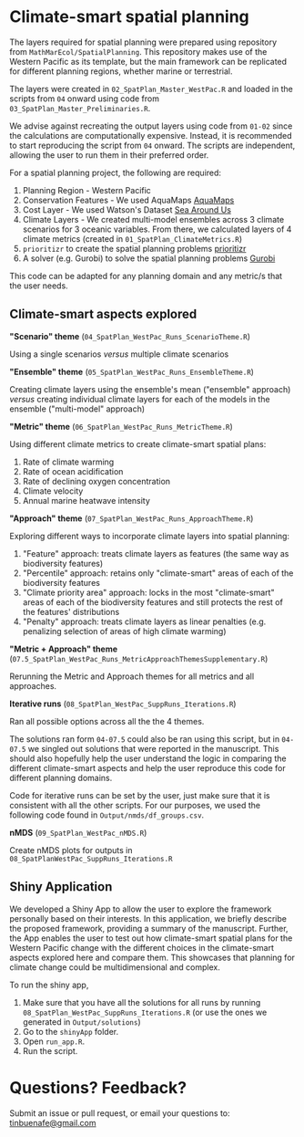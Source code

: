 # Climate-smart spatial planning

The layers required for spatial planning were prepared using repository from `MathMarEcol/SpatialPlanning`. This repository makes use of the Western Pacific as its template, but the main framework can be replicated for different planning regions, whether marine or terrestrial.

The layers were created in `02_SpatPlan_Master_WestPac.R` and loaded in the scripts from `04` onward using code from `03_SpatPlan_Master_Preliminaries.R`.

We advise against recreating the output layers using code from `01-02` since the calculations are computationally expensive. Instead, it is recommended to start reproducing the script from `04` onward. The scripts are independent, allowing the user to run them in their preferred order.

For a spatial planning project, the following are required:
1. Planning Region - Western Pacific
2. Conservation Features - We used AquaMaps [AquaMaps](https://www.aquamaps.org/)
3. Cost Layer - We used Watson's Dataset [Sea Around Us](https://www.nature.com/articles/sdata201739)
4. Climate Layers - We created multi-model ensembles across 3 climate scenarios for 3 oceanic variables. From there, we calculated layers of 4 climate metrics (created in `01_SpatPlan_ClimateMetrics.R`)
5. `prioritizr` to create the spatial planning problems [prioritizr](https://prioritizr.net/)
6. A solver (e.g. Gurobi) to solve the spatial planning problems [Gurobi](https://www.gurobi.com/)

This code can be adapted for any planning domain and any metric/s that the user needs.

## Climate-smart aspects explored

__"Scenario" theme__ (`04_SpatPlan_WestPac_Runs_ScenarioTheme.R`)

Using a single scenarios _versus_ multiple climate scenarios


__"Ensemble" theme__ (`05_SpatPlan_WestPac_Runs_EnsembleTheme.R`)

Creating climate layers using the ensemble's mean ("ensemble" approach) _versus_ creating individual climate layers for each of the models in the ensemble ("multi-model" approach)


__"Metric" theme__ (`06_SpatPlan_WestPac_Runs_MetricTheme.R`)

Using different climate metrics to create climate-smart spatial plans:

1. Rate of climate warming
2. Rate of ocean acidification
3. Rate of declining oxygen concentration
4. Climate velocity
5. Annual marine heatwave intensity


__"Approach" theme__ (`07_SpatPlan_WestPac_Runs_ApproachTheme.R`)

Exploring different ways to incorporate climate layers into spatial planning:

1. "Feature" approach: treats climate layers as features (the same way as biodiversity features)
2. "Percentile" approach: retains only "climate-smart" areas of each of the biodiversity features
3. "Climate priority area" approach: locks in the most "climate-smart" areas of each of the biodiversity features and still protects the rest of the features' distributions
4. "Penalty" approach: treats climate layers as linear penalties (e.g. penalizing selection of areas of high climate warming)

__"Metric + Approach" theme__ (`07.5_SpatPlan_WestPac_Runs_MetricApproachThemesSupplementary.R`)

Rerunning the Metric and Approach themes for all metrics and all approaches.

__Iterative runs__ (`08_SpatPlan_WestPac_SuppRuns_Iterations.R`)

Ran all possible options across all the the 4 themes.

The solutions ran form `04-07.5` could also be ran using this script, but in `04-07.5` we singled out solutions that were reported in the manuscript. This should also hopefully help the user understand the logic in comparing the different climate-smart aspects and help the user reproduce this code for different planning domains.

Code for iterative runs can be set by the user, just make sure that it is consistent with all the other scripts. For our purposes, we used the following code found in `Output/nmds/df_groups.csv`.

__nMDS__ (`09_SpatPlan_WestPac_nMDS.R`)

Create nMDS plots for outputs in `08_SpatPlanWestPac_SuppRuns_Iterations.R`


## Shiny Application

We developed a Shiny App to allow the user to explore the framework personally based on their interests. In this application, we briefly describe the proposed framework, providing a summary of the manuscript. Further, the App enables the user to test out how climate-smart spatial plans for the Western Pacific change with the different choices in the climate-smart aspects explored here and compare them. This showcases that planning for climate change could be multidimensional and complex.

To run the shiny app,

1. Make sure that you have all the solutions for all runs by running `08_SpatPlan_WestPac_SuppRuns_Iterations.R` (or use the ones we generated in `Output/solutions`)
2. Go to the `shinyApp` folder.
3. Open `run_app.R`.
4. Run the script.


# Questions? Feedback?

Submit an issue or pull request, or email your questions to: tinbuenafe@gmail.com
